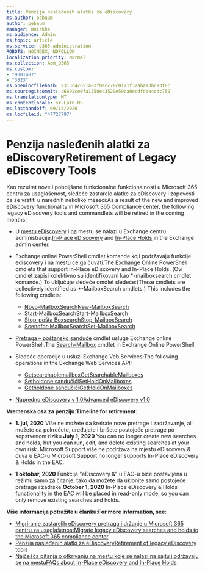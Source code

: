 ```yaml
---
title: Penzija nasleđenih alatki za eDiscovery
ms.author: pebaum
author: pebaum
manager: mnirkhe
ms.audience: Admin
ms.topic: article
ms.service: o365-administration
ROBOTS: NOINDEX, NOFOLLOW
localization_priority: Normal
ms.collection: Adm_O365
ms.custom:
- "9001487"
- "3523"
ms.openlocfilehash: 2315c4c651a83f0ecc78c0171f32aba13bc93f8c
ms.sourcegitcommit: c6692ce0fa1358ec3529e59ca0ecdfdea4cdc759
ms.translationtype: MT
ms.contentlocale: sr-Latn-RS
ms.lasthandoff: 09/14/2020
ms.locfileid: "47727797"
---
```

# <a name="retirement-of-legacy-ediscovery-tools"></a><span data-ttu-id="f9219-102">Penzija nasleđenih alatki za eDiscovery</span><span class="sxs-lookup"><span data-stu-id="f9219-102">Retirement of Legacy eDiscovery Tools</span></span>

<span data-ttu-id="f9219-103">Kao rezultat nove i poboljšane funkcionalne funkcionalnosti u Microsoft 365 centru za usaglašenost, sledeće zastarele alatke za eDiscovery i zapovesti će se vratiti u narednih nekoliko meseci:</span><span class="sxs-lookup"><span data-stu-id="f9219-103">As a result of the new and improved eDiscovery functionality in Microsoft 365 Compliance center, the following legacy eDiscovery tools and commandlets will be retired in the coming months:</span></span>

- <span data-ttu-id="f9219-104">U [mestu eDiscovery](https://docs.microsoft.com/exchange/security-and-compliance/in-place-ediscovery/in-place-ediscovery) i [na](https://docs.microsoft.com/exchange/security-and-compliance/create-or-remove-in-place-holds) mestu se nalazi u Exchange centru administracije.</span><span class="sxs-lookup"><span data-stu-id="f9219-104">[In-Place eDiscovery](https://docs.microsoft.com/exchange/security-and-compliance/in-place-ediscovery/in-place-ediscovery) and [In-Place Holds](https://docs.microsoft.com/exchange/security-and-compliance/create-or-remove-in-place-holds) in the Exchange admin center.</span></span>

- <span data-ttu-id="f9219-105">Exchange online PowerShell cmdlet komande koji podržavaju funkcije ediscovery i na mestu će ga čuvati.</span><span class="sxs-lookup"><span data-stu-id="f9219-105">The Exchange Online PowerShell cmdlets that support In-Place eDiscovery and In-Place Holds.</span></span> <span data-ttu-id="f9219-106">(Ovi cmdlet zapisi kolektivno su identifikovani kao \*-mailboxsearch cmdlet komande.) To uključuje sledeće cmdlet sledeće:</span><span class="sxs-lookup"><span data-stu-id="f9219-106">(These cmdlets are collectively identified as \*-MailboxSearch cmdlets.) This includes the following cmdlets:</span></span>

    - [<span data-ttu-id="f9219-107">Novo-MailboxSearch</span><span class="sxs-lookup"><span data-stu-id="f9219-107">New-MailboxSearch</span></span>](https://docs.microsoft.com/powershell/module/exchange/policy-and-compliance-content-search/new-mailboxsearch)
    - [<span data-ttu-id="f9219-108">Start-MailboxSearch</span><span class="sxs-lookup"><span data-stu-id="f9219-108">Start-MailboxSearch</span></span>](https://docs.microsoft.com/powershell/module/exchange/policy-and-compliance-content-search/start-mailboxsearch)
    - [<span data-ttu-id="f9219-109">Stop-pošta Boxsearch</span><span class="sxs-lookup"><span data-stu-id="f9219-109">Stop-MailboxSearch</span></span>](https://docs.microsoft.com/powershell/module/exchange/policy-and-compliance-content-search/stop-mailboxsearch)
    - [<span data-ttu-id="f9219-110">Scenofor-MailboxSearch</span><span class="sxs-lookup"><span data-stu-id="f9219-110">Set-MailboxSearch</span></span>](https://docs.microsoft.com/powershell/module/exchange/policy-and-compliance-content-search/set-mailboxsearch)

- <span data-ttu-id="f9219-111">[Pretraga – poštansko sanduče](https://docs.microsoft.com/powershell/module/exchange/mailboxes/search-mailbox?view=exchange-ps) cmdlet usluge Exchange online PowerShell.</span><span class="sxs-lookup"><span data-stu-id="f9219-111">The [Search-Mailbox](https://docs.microsoft.com/powershell/module/exchange/mailboxes/search-mailbox?view=exchange-ps) cmdlet in Exchange Online PowerShell.</span></span>
- <span data-ttu-id="f9219-112">Sledeće operacije u usluzi Exchange Veb Services:</span><span class="sxs-lookup"><span data-stu-id="f9219-112">The following operations in the Exchange Web Services API:</span></span>
    - [<span data-ttu-id="f9219-113">Getsearchablemailbox</span><span class="sxs-lookup"><span data-stu-id="f9219-113">GetSearchableMailboxes</span></span>](https://docs.microsoft.com/exchange/client-developer/web-service-reference/getsearchablemailboxes-operation)
    - [<span data-ttu-id="f9219-114">Setholdone sandučići</span><span class="sxs-lookup"><span data-stu-id="f9219-114">SetHoldOnMailboxes</span></span>](https://docs.microsoft.com/exchange/client-developer/web-service-reference/setholdonmailboxes-operation)
    - [<span data-ttu-id="f9219-115">Getholdone sandučići</span><span class="sxs-lookup"><span data-stu-id="f9219-115">GetHoldOnMailboxes</span></span>](https://docs.microsoft.com/exchange/client-developer/web-service-reference/getholdonmailboxes-operation)

- [<span data-ttu-id="f9219-116">Napredno eDiscovery v 1.0</span><span class="sxs-lookup"><span data-stu-id="f9219-116">Advanced eDiscovery v1.0</span></span>](https://docs.microsoft.com/microsoft-365/compliance/office-365-advanced-ediscovery)

<span data-ttu-id="f9219-117">**Vremenska osa za penziju**:</span><span class="sxs-lookup"><span data-stu-id="f9219-117">**Timeline for retirement**:</span></span>
- <span data-ttu-id="f9219-118">**1. jul, 2020** Više ne možete da kreirate nove pretrage i zadržavanje, ali možete da pokrećete, uređujete i brišete postojeće pretrage po sopstvenom riziku.</span><span class="sxs-lookup"><span data-stu-id="f9219-118">**July 1, 2020** You can no longer create new searches and holds, but you can run, edit, and delete existing searches at your own risk.</span></span> <span data-ttu-id="f9219-119">Microsoft Support više ne podržava na mjestu eDiscovery & čuva u EAC-u.</span><span class="sxs-lookup"><span data-stu-id="f9219-119">Microsoft Support no longer supports In-Place eDiscovery & Holds in the EAC.</span></span>
    
- <span data-ttu-id="f9219-120">**1 oktobar, 2020** Funkcija "eDiscovery &" u EAC-u biće postavljena u režimu samo za čitanje, tako da možete da uklonite samo postojeće pretrage i zadrške.</span><span class="sxs-lookup"><span data-stu-id="f9219-120">**October 1, 2020** In-Place eDiscovery & Holds functionality in the EAC will be placed in read-only mode, so you can only remove existing searches and holds.</span></span>

<span data-ttu-id="f9219-121">**Više informacija potražite u članku**:</span><span class="sxs-lookup"><span data-stu-id="f9219-121">**For more information, see**:</span></span>

 - [<span data-ttu-id="f9219-122">Migriranje zastarelih eDiscovery pretraga i držanje u Microsoft 365 centru za usaglašenost</span><span class="sxs-lookup"><span data-stu-id="f9219-122">Migrate legacy eDiscovery searches and holds to the Microsoft 365 compliance center</span></span>](https://docs.microsoft.com/microsoft-365/compliance/migrate-legacy-ediscovery-searches-and-holds)
 - [<span data-ttu-id="f9219-123">Penzija nasleđenih alatki za eDiscovery</span><span class="sxs-lookup"><span data-stu-id="f9219-123">Retirement of legacy eDiscovery tools</span></span>](https://docs.microsoft.com/microsoft-365/compliance/legacy-ediscovery-retirement)
 - [<span data-ttu-id="f9219-124">Najčešća pitanja o otkrivanju na mestu koje se nalazi na sajtu i održavaju se na mestu</span><span class="sxs-lookup"><span data-stu-id="f9219-124">FAQs about In-Place eDiscovery and In-Place Holds</span></span>](https://docs.microsoft.com/microsoft-365/compliance/legacy-ediscovery-retirement#faqs-about-in-place-ediscovery-and-in-place-holds)




